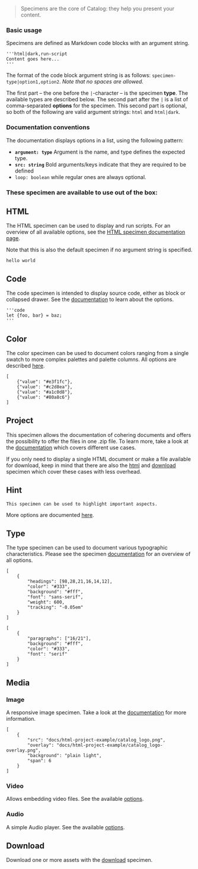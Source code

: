 > Specimens are the core of Catalog: they help you present your content.

### Basic usage

Specimens are defined as Markdown code blocks with an argument string.

```code
'''html|dark,run-script
Content goes here...
'''
```

The format of the code block argument string is as follows: `specimen-type|option1,option2`. 
_Note that no spaces are allowed._

The first part – the one before the `|`-character – is the specimen __type__. The available types are described below. The second part after the `|` is a list of comma-separated __options__ for the specimen. This second part is optional, so both of the following are valid argument strings: `html` and `html|dark`.

### Documentation conventions

The documentation displays options in a list, using the following pattern:

- __`argument: type`__ Argument is the name, and type defines the expected type.
- __`src: string`__ Bold arguments/keys indicate that they are required to be defined
- `loop: boolean` while regular ones are always optional.



### These specimen are available to use out of the box:


## HTML

The HTML specimen can be used to display and run scripts. For an overview of all available options, see the [HTML specimen documentation page](/#/html).

Note that this is also the default specimen if no argument string is specified.

```html|no-source
hello world
```


## Code

The code specimen is intended to display source code, either as block or collapsed drawer.
See the [documentation](/#/code) to learn about the options.

```code
'''code
let {foo, bar} = baz;
'''
```


## Color

The color specimen can be used to document colors ranging from a single swatch to more complex palettes and palette columns. All options are described [here](/#/color).

```color|palette-horizontal
[   
    {"value": "#e3f1fc"},
    {"value": "#c2d8ea"},
    {"value": "#a1c0d8"},
    {"value": "#80a8c6"}
]
```


## Project

This specimen allows the documentation of cohering documents and offers the possibility to offer the files in one .zip file.
To learn more, take a look at the [documentation](#/project) which covers different use cases.

If you only need to display a single HTML document or make a file available for download, keep in mind that there are also the [html](#/html) and [download](#/download) specimen which cover these cases with less overhead.


## Hint

```hint
This specimen can be used to highlight important aspects.
```

More options are documented [here](/#/hint).



## Type

The type specimen can be used to document various typographic characteristics. 
Please see the specimen [documentation](/#/type) for an overview of all options.

```type|span-4,kern,smoothen,shorter
[
    {
        "headings": [98,28,21,16,14,12],
        "color": "#333",
        "background": "#fff",
        "font": "sans-serif",
        "weight": 600,
        "tracking": "-0.05em"
    }
]
```
```type|span-2,kern,smoothen,kafka
[
    {
        "paragraphs": ["16/21"],
        "background": "#fff",
        "color": "#333",
        "font": "serif"
    }
]
```



## Media

### Image

A responsive image specimen.
Take a look at the [documentation](/#/image) for more information.

```image
[
    {   
        "src": "docs/html-project-example/catalog_logo.png",
        "overlay": "docs/html-project-example/catalog_logo-overlay.png",
        "background": "plain light",
        "span": 6
    }
]
```


### Video

Allows embedding video files. See the available [options](/#/video).


### Audio

A simple Audio player. See the available [options](/#/audio).



## Download

Download one or more assets with the [download](/#/download) specimen.
